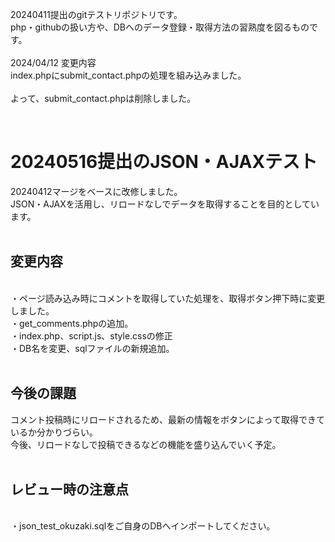 20240411提出のgitテストリポジトリです。<br>
php・githubの扱い方や、DBへのデータ登録・取得方法の習熟度を図るものです。<br>
<br>
2024/04/12 変更内容  
index.phpにsubmit_contact.phpの処理を組み込みました。<br>  
よって、submit_contact.phpは削除しました。<br>

<br>
<h1>20240516提出のJSON・AJAXテスト</h1>
20240412マージをベースに改修しました。<br>
JSON・AJAXを活用し、リロードなしでデータを取得することを目的としています。<br>
<br>
<h2>変更内容</h2><br>
・ページ読み込み時にコメントを取得していた処理を、取得ボタン押下時に変更しました。<br>
・get_comments.phpの追加。<br>
・index.php、script.js、style.cssの修正<br>
・DB名を変更、sqlファイルの新規追加。<br>
<br>

<h2>今後の課題</h2>
コメント投稿時にリロードされるため、最新の情報をボタンによって取得できているか分かりづらい。<br>
今後、リロードなしで投稿できるなどの機能を盛り込んでいく予定。<br>
<br>

<h2>レビュー時の注意点</h2><br>
・json_test_okuzaki.sqlをご自身のDBへインポートしてください。<br>
